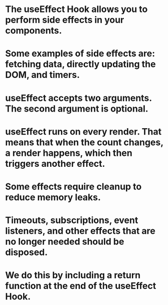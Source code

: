 # The useEffect Hook allows you to perform side effects in your components.
# Some examples of side effects are: fetching data, directly updating the DOM, and timers.
# useEffect accepts two arguments. The second argument is optional.
# useEffect runs on every render. That means that when the count changes, a render happens, which then triggers another effect.
# Some effects require cleanup to reduce memory leaks.
# Timeouts, subscriptions, event listeners, and other effects that are no longer needed should be disposed.
# We do this by including a return function at the end of the useEffect Hook.
